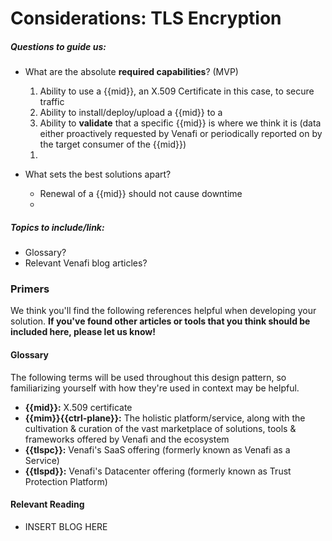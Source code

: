 # Considerations: TLS Encryption

<!-- .to-do - Please remove this line when this page is considered "ready" -->

##### Questions to guide us:

- What are the absolute **required capabilities**? (MVP)
    1. Ability to use a {{mid}}, an X.509 Certificate in this case, to secure traffic
    1. Ability to install/deploy/upload a {{mid}} to a 
    1. Ability to **validate** that a specific {{mid}} is where we think it is (data either proactively requested by Venafi or periodically reported on by the target consumer of the {{mid}})
    <!-- (.to-do/.q-alan: add tool-tip describing what validation is and why it's important to users) -->
    1. 


- What sets the best solutions apart?
    - Renewal of a {{mid}} should not cause downtime
    - 

##### Topics to include/link:

- Glossary?
- Relevant Venafi blog articles?

<!-- HERE'S WHERE THE REAL CONTENT STARTS -->

### Primers
We think you'll find the following references helpful when developing your solution. **If you've found other articles or tools that you think should be included here, please let us know!**
<!-- .to-do: insert a way for users to let us know. Maybe a simple mailto: link will work for now, or do we suggest they update the page themselves and make a pull request? -->

#### Glossary

The following terms will be used throughout this design pattern, so familiarizing yourself with how they're used in context may be helpful.

- **{{mid}}:** X.509 certificate
- **{{mim}}{{ctrl-plane}}:** The holistic platform/service, along with the cultivation & curation of the vast marketplace of solutions, tools & frameworks offered by Venafi and the ecosystem
- **{{tlspc}}:** Venafi's SaaS offering (formerly known as Venafi as a Service)
- **{{tlspd}}:** Venafi's Datacenter offering (formerly known as Trust Protection Platform)

#### Relevant Reading

- INSERT BLOG HERE